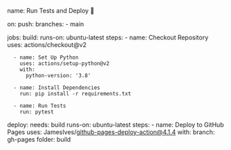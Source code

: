 name: Run Tests and Deploy 🚀

on:
  push:
    branches:
      - main

jobs:
  build:
    runs-on: ubuntu-latest
    steps:
      - name: Checkout Repository
        uses: actions/checkout@v2

      - name: Set Up Python
        uses: actions/setup-python@v2
        with:
          python-version: '3.8'

      - name: Install Dependencies
        run: pip install -r requirements.txt

      - name: Run Tests
        run: pytest

  deploy:
    needs: build
    runs-on: ubuntu-latest
    steps:
      - name: Deploy to GitHub Pages
        uses: JamesIves/github-pages-deploy-action@4.1.4
        with:
          branch: gh-pages
          folder: build

